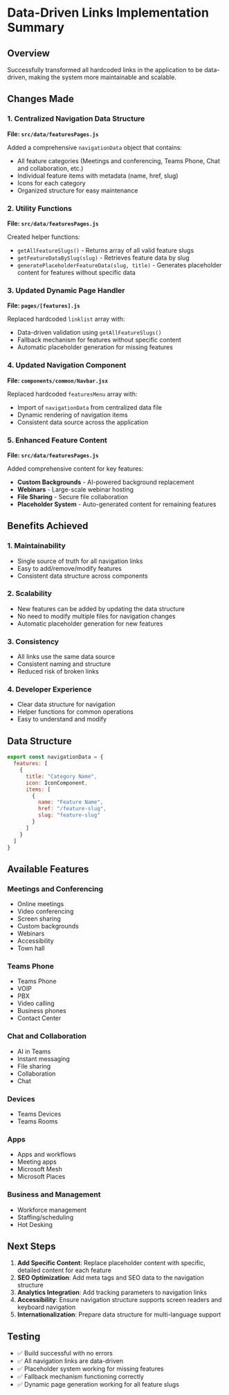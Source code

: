 # Data-Driven Links Implementation Summary

## Overview
Successfully transformed all hardcoded links in the application to be data-driven, making the system more maintainable and scalable.

## Changes Made

### 1. Centralized Navigation Data Structure
**File: `src/data/featuresPages.js`**

Added a comprehensive `navigationData` object that contains:
- All feature categories (Meetings and conferencing, Teams Phone, Chat and collaboration, etc.)
- Individual feature items with metadata (name, href, slug)
- Icons for each category
- Organized structure for easy maintenance

### 2. Utility Functions
**File: `src/data/featuresPages.js`**

Created helper functions:
- `getAllFeatureSlugs()` - Returns array of all valid feature slugs
- `getFeatureDataBySlug(slug)` - Retrieves feature data by slug
- `generatePlaceholderFeatureData(slug, title)` - Generates placeholder content for features without specific data

### 3. Updated Dynamic Page Handler
**File: `pages/[features].js`**

Replaced hardcoded `linklist` array with:
- Data-driven validation using `getAllFeatureSlugs()`
- Fallback mechanism for features without specific content
- Automatic placeholder generation for missing features

### 4. Updated Navigation Component
**File: `components/common/Navbar.jsx`**

Replaced hardcoded `featuresMenu` array with:
- Import of `navigationData` from centralized data file
- Dynamic rendering of navigation items
- Consistent data source across the application

### 5. Enhanced Feature Content
**File: `src/data/featuresPages.js`**

Added comprehensive content for key features:
- **Custom Backgrounds** - AI-powered background replacement
- **Webinars** - Large-scale webinar hosting
- **File Sharing** - Secure file collaboration
- **Placeholder System** - Auto-generated content for remaining features

## Benefits Achieved

### 1. Maintainability
- Single source of truth for all navigation links
- Easy to add/remove/modify features
- Consistent data structure across components

### 2. Scalability
- New features can be added by updating the data structure
- No need to modify multiple files for navigation changes
- Automatic placeholder generation for new features

### 3. Consistency
- All links use the same data source
- Consistent naming and structure
- Reduced risk of broken links

### 4. Developer Experience
- Clear data structure for navigation
- Helper functions for common operations
- Easy to understand and modify

## Data Structure

```javascript
export const navigationData = {
  features: [
    {
      title: "Category Name",
      icon: IconComponent,
      items: [
        {
          name: "Feature Name",
          href: "/feature-slug",
          slug: "feature-slug"
        }
      ]
    }
  ]
}
```

## Available Features

### Meetings and Conferencing
- Online meetings
- Video conferencing
- Screen sharing
- Custom backgrounds
- Webinars
- Accessibility
- Town hall

### Teams Phone
- Teams Phone
- VOIP
- PBX
- Video calling
- Business phones
- Contact Center

### Chat and Collaboration
- AI in Teams
- Instant messaging
- File sharing
- Collaboration
- Chat

### Devices
- Teams Devices
- Teams Rooms

### Apps
- Apps and workflows
- Meeting apps
- Microsoft Mesh
- Microsoft Places

### Business and Management
- Workforce management
- Staffing/scheduling
- Hot Desking

## Next Steps

1. **Add Specific Content**: Replace placeholder content with specific, detailed content for each feature
2. **SEO Optimization**: Add meta tags and SEO data to the navigation structure
3. **Analytics Integration**: Add tracking parameters to navigation links
4. **Accessibility**: Ensure navigation structure supports screen readers and keyboard navigation
5. **Internationalization**: Prepare data structure for multi-language support

## Testing

- ✅ Build successful with no errors
- ✅ All navigation links are data-driven
- ✅ Placeholder system working for missing features
- ✅ Fallback mechanism functioning correctly
- ✅ Dynamic page generation working for all feature slugs 